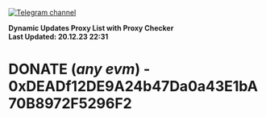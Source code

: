 [![Telegram channel](https://img.shields.io/endpoint?url=https://runkit.io/damiankrawczyk/telegram-badge/branches/master?url=https://t.me/n4z4v0d)](https://t.me/n4z4v0d) 

**Dynamic Updates Proxy List with Proxy Checker**  
**Last Updated: 20.12.23 22:31**

# DONATE (_any evm_) - 0xDEADf12DE9A24b47Da0a43E1bA70B8972F5296F2
